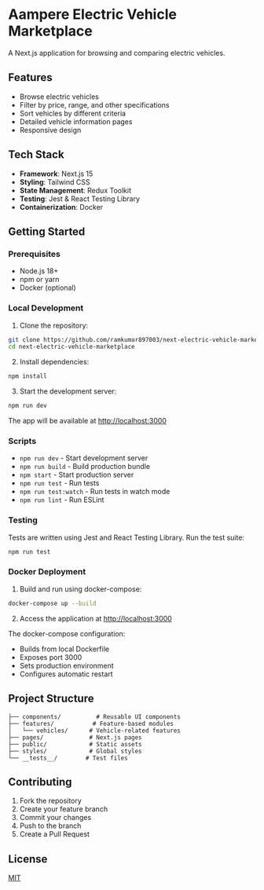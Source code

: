 # Aampere Electric Vehicle Marketplace

A Next.js application for browsing and comparing electric vehicles.

## Features

- Browse electric vehicles
- Filter by price, range, and other specifications
- Sort vehicles by different criteria
- Detailed vehicle information pages
- Responsive design

## Tech Stack

- **Framework**: Next.js 15
- **Styling**: Tailwind CSS
- **State Management**: Redux Toolkit
- **Testing**: Jest & React Testing Library
- **Containerization**: Docker

## Getting Started

### Prerequisites

- Node.js 18+
- npm or yarn
- Docker (optional)

### Local Development

1. Clone the repository:

```bash
git clone https://github.com/ramkumar897003/next-electric-vehicle-marketplace.git
cd next-electric-vehicle-marketplace
```

2. Install dependencies:

```bash
npm install
```

3. Start the development server:

```bash
npm run dev
```

The app will be available at [http://localhost:3000](http://localhost:3000)

### Scripts

- `npm run dev` - Start development server
- `npm run build` - Build production bundle
- `npm start` - Start production server
- `npm run test` - Run tests
- `npm run test:watch` - Run tests in watch mode
- `npm run lint` - Run ESLint

### Testing

Tests are written using Jest and React Testing Library. Run the test suite:

```bash
npm run test
```

### Docker Deployment

1. Build and run using docker-compose:

```bash
docker-compose up --build
```

2. Access the application at [http://localhost:3000](http://localhost:3000)

The docker-compose configuration:

- Builds from local Dockerfile
- Exposes port 3000
- Sets production environment
- Configures automatic restart

## Project Structure

```
├── components/          # Reusable UI components
├── features/           # Feature-based modules
│   └── vehicles/      # Vehicle-related features
├── pages/             # Next.js pages
├── public/            # Static assets
├── styles/            # Global styles
└── __tests__/        # Test files
```

## Contributing

1. Fork the repository
2. Create your feature branch
3. Commit your changes
4. Push to the branch
5. Create a Pull Request

## License

[MIT](LICENSE)
